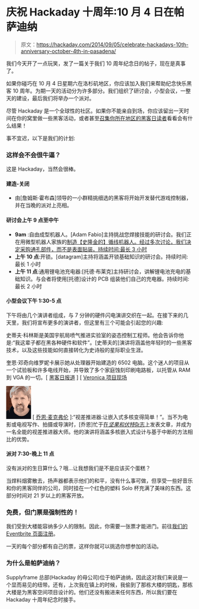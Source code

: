# 庆祝 Hackaday 十周年:10 月 4 日在帕萨迪纳

> 原文：<https://hackaday.com/2014/09/05/celebrate-hackadays-10th-anniversary-october-4th-in-pasadena/>

我们今天开了一点玩笑，发了一篇关于我们 10 周年纪念日的帖子，现在是真事了。

如果你碰巧在 10 月 4 日星期六在洛杉矶地区，你应该加入我们来帮助纪念快乐黑客 10 周年。为期一天的活动分为许多部分。我们组织了研讨会，小型会议，一整天的建设，最后我们将举办一个派对。

尽管 Hackaday 是一个全球性的社区。如果你不能亲自到场，你应该留出一天时间在你的窝里做一些黑客活动，或者甚至[召集你所在地区的黑客日读者](http://hackaday.com/2014/08/27/the-inaugural-hackaday-io-meetup/)看看会有什么结果！

事不宜迟，以下是我们的计划:

### 这样会不会很牛逼？

这是 Hackaday，当然会很棒。

#### 建造-关闭

*   由[詹姆斯·霍布森]领导的一小群精挑细选的黑客将开始开发替代游戏控制器，并在当晚的派对上亮相。

#### 研讨会上午 9 点至中午

*   **9am** :自由成型机器人。[Adam Fabio]主持挑战您焊接技能的研讨会。我们正在用微型机器人家族的[制造【史隆金的】循线机器人。经过多次讨论，我们决定采购通孔部件，而不是表面贴装。持续时间:最长 3 小时](http://hackaday.io/project/581-Tiny-robot-family)
*   **上午 10 点**:开锁。[datagram]主持将涵盖开锁基础知识的研讨会。持续时间:最长 1 小时
*   **上午 11 点**:通用锂电池充电器:[托德·布莱克]主持研讨会，讲解锂电池充电的基础知识。与会者将使用[托德]设计的 PCB 组装他们自己的充电器。持续时间:最长 2 小时

#### 小型会议下午 1:30-5 点

下午将由几个演讲者组成，与 7 分钟的硬件闪电演讲交织在一起。在接下来的几天里，我们将宣布更多的演讲者，但这里有三个可能会引起您的兴趣:

史蒂夫·科林斯是美国宇航局喷气推进实验室的姿态控制工程师。他会告诉你他是:“我这辈子都在黑各种硬件和软件”。[史蒂夫的]演讲将涵盖他年轻时的一些黑客技术，以及这些技能如何直接转化为史诗般的星际职业生涯。

奎恩·邓奇向维罗妮卡展示她从处理器开始建造的 6502 电脑。这个迷人的项目从一个试验板和许多电线开始，并导致了多个家庭蚀刻印刷电路板，以托管从 RAM 到 VGA 的一切。[ [黑客日报道](http://hackaday.com/tag/veronica/) ] [ [Veronica 项目现场](http://quinndunki.com/blondihacks/?page_id=1761)

![jon_serious](img/0b328e467e77f4bb86a16be6b2294d2f.png) [ [乔恩·麦克弗伦](http://hackaday.io/hacker/94-jon-mcphalen) ]:“视差推进器:让嵌入式多核变得简单！”。当不为电影或电视写作、拍摄或导演时，[乔恩]忙于[在*坚果和伏特*杂志](http://www.nutsvolts.com/index.php?/magazine/contributor/jon_mcphalen)上发表文章，并成为一名全能的视差推进器大师。他的演讲将涵盖多核嵌入式设计与基于中断的方法相比的优势。

#### 派对 7:30-晚上 11 点

没有派对的生日算什么？哦…让我想我们是不是应该买个蛋糕？

当焊料烟雾散去，扬声器都表示他们的和平，没有什么事可做，但享受一些好音乐和你的黑客同伴的公司，同时挂在一个红色的塑料 Solo 杯充满了美味的东西。这部分时间对 21 岁以上的黑客开放。

### 免费，但门票是强制性的！

我们受到大楼能容纳多少人的限制。因此，你需要一张票才能进门。前往[我们的 Eventbrite 页面注册](https://www.eventbrite.com/e/hackaday-10th-anniversary-tickets-12962333689)。

一天的每个部分都有自己的票，这样你就可以挑选你想参加的活动。

### 为什么是帕萨迪纳？

Supplyframe 总部(Hackaday 的母公司)位于帕萨迪纳，因此这对我们来说是一个显而易见的纽带。还有，上次我在镇上的时候，我偷到了那栋大楼的钥匙，那栋大楼是为黑客空间项目设计的。他们还没有搬进来任何东西，所以我们要在 Hackaday 十周年纪念时接手。